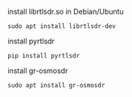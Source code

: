 install librtlsdr.so in Debian/Ubuntu

	sudo apt install librtlsdr-dev

install pyrtlsdr

	pip install pyrtlsdr


install gr-osmosdr

	sudo apt install gr-osmosdr

